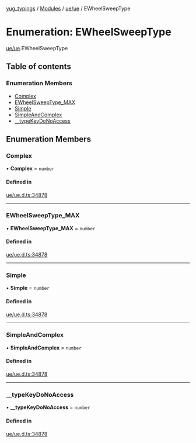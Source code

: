 [yug_typings](../README.md) / [Modules](../modules.md) / [ue/ue](../modules/ue_ue.md) / EWheelSweepType

# Enumeration: EWheelSweepType

[ue/ue](../modules/ue_ue.md).EWheelSweepType

## Table of contents

### Enumeration Members

- [Complex](ue_ue.EWheelSweepType.md#complex)
- [EWheelSweepType\_MAX](ue_ue.EWheelSweepType.md#ewheelsweeptype_max)
- [Simple](ue_ue.EWheelSweepType.md#simple)
- [SimpleAndComplex](ue_ue.EWheelSweepType.md#simpleandcomplex)
- [\_\_typeKeyDoNoAccess](ue_ue.EWheelSweepType.md#__typekeydonoaccess)

## Enumeration Members

### Complex

• **Complex** = `number`

#### Defined in

[ue/ue.d.ts:34878](https://github.com/YugMetaverse/yug_typings/blob/b7d9b19/ue/ue.d.ts#L34878)

___

### EWheelSweepType\_MAX

• **EWheelSweepType\_MAX** = `number`

#### Defined in

[ue/ue.d.ts:34878](https://github.com/YugMetaverse/yug_typings/blob/b7d9b19/ue/ue.d.ts#L34878)

___

### Simple

• **Simple** = `number`

#### Defined in

[ue/ue.d.ts:34878](https://github.com/YugMetaverse/yug_typings/blob/b7d9b19/ue/ue.d.ts#L34878)

___

### SimpleAndComplex

• **SimpleAndComplex** = `number`

#### Defined in

[ue/ue.d.ts:34878](https://github.com/YugMetaverse/yug_typings/blob/b7d9b19/ue/ue.d.ts#L34878)

___

### \_\_typeKeyDoNoAccess

• **\_\_typeKeyDoNoAccess** = `number`

#### Defined in

[ue/ue.d.ts:34878](https://github.com/YugMetaverse/yug_typings/blob/b7d9b19/ue/ue.d.ts#L34878)
